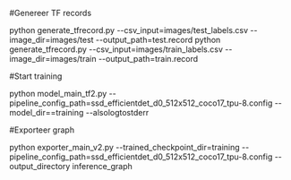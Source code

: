 #Genereer TF records

python generate_tfrecord.py --csv_input=images/test_labels.csv --image_dir=images/test --output_path=test.record
python generate_tfrecord.py --csv_input=images/train_labels.csv --image_dir=images/train --output_path=train.record

#Start training

python model_main_tf2.py --pipeline_config_path=ssd_efficientdet_d0_512x512_coco17_tpu-8.config  --model_dir==training --alsologtostderr

#Exporteer graph

python exporter_main_v2.py --trained_checkpoint_dir=training  --pipeline_config_path=ssd_efficientdet_d0_512x512_coco17_tpu-8.config --output_directory inference_graph
